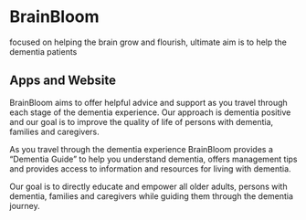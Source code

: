 # BrainBloom
focused on helping the brain grow and flourish, ultimate aim is to help the dementia patients

## Apps and Website

BrainBloom aims to offer helpful advice and support as you travel through each stage of the dementia experience. Our approach is dementia positive and our goal is to improve the quality of life of persons with dementia, families and caregivers.

As you travel through the dementia experience BrainBloom provides a “Dementia Guide” to help you understand dementia, offers management tips and provides access to information and resources for living with dementia.

Our goal is to directly educate and empower all older adults, persons with dementia, families and caregivers while guiding them through the dementia journey.
